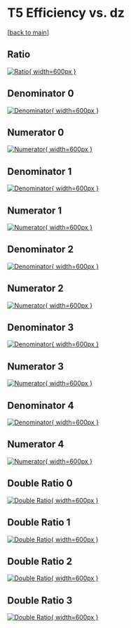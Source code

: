 # T5 Efficiency vs. dz

[[back to main](./)]



## Ratio

[![Ratio](../mtv/var/T5_loweta_11_0_eff_dz.png){ width=600px }](../mtv/var/T5_loweta_11_0_eff_dz.pdf)

## Denominator 0

[![Denominator](../mtv/den/T5_loweta_11_0_eff_dz_den0.png){ width=600px }](../mtv/den/T5_loweta_11_0_eff_dz_den0.pdf)

## Numerator 0

[![Numerator](../mtv/num/T5_loweta_11_0_eff_dz_num0.png){ width=600px }](../mtv/num/T5_loweta_11_0_eff_dz_num0.pdf)

## Denominator 1

[![Denominator](../mtv/den/T5_loweta_11_0_eff_dz_den1.png){ width=600px }](../mtv/den/T5_loweta_11_0_eff_dz_den1.pdf)

## Numerator 1

[![Numerator](../mtv/num/T5_loweta_11_0_eff_dz_num1.png){ width=600px }](../mtv/num/T5_loweta_11_0_eff_dz_num1.pdf)

## Denominator 2

[![Denominator](../mtv/den/T5_loweta_11_0_eff_dz_den2.png){ width=600px }](../mtv/den/T5_loweta_11_0_eff_dz_den2.pdf)

## Numerator 2

[![Numerator](../mtv/num/T5_loweta_11_0_eff_dz_num2.png){ width=600px }](../mtv/num/T5_loweta_11_0_eff_dz_num2.pdf)

## Denominator 3

[![Denominator](../mtv/den/T5_loweta_11_0_eff_dz_den3.png){ width=600px }](../mtv/den/T5_loweta_11_0_eff_dz_den3.pdf)

## Numerator 3

[![Numerator](../mtv/num/T5_loweta_11_0_eff_dz_num3.png){ width=600px }](../mtv/num/T5_loweta_11_0_eff_dz_num3.pdf)

## Denominator 4

[![Denominator](../mtv/den/T5_loweta_11_0_eff_dz_den4.png){ width=600px }](../mtv/den/T5_loweta_11_0_eff_dz_den4.pdf)

## Numerator 4

[![Numerator](../mtv/num/T5_loweta_11_0_eff_dz_num4.png){ width=600px }](../mtv/num/T5_loweta_11_0_eff_dz_num4.pdf)

## Double Ratio 0

[![Double Ratio](../mtv/ratio/T5_loweta_11_0_eff_dz_ratio0.png){ width=600px }](../mtv/ratio/T5_loweta_11_0_eff_dz_ratio0.pdf)

## Double Ratio 1

[![Double Ratio](../mtv/ratio/T5_loweta_11_0_eff_dz_ratio1.png){ width=600px }](../mtv/ratio/T5_loweta_11_0_eff_dz_ratio1.pdf)

## Double Ratio 2

[![Double Ratio](../mtv/ratio/T5_loweta_11_0_eff_dz_ratio2.png){ width=600px }](../mtv/ratio/T5_loweta_11_0_eff_dz_ratio2.pdf)

## Double Ratio 3

[![Double Ratio](../mtv/ratio/T5_loweta_11_0_eff_dz_ratio3.png){ width=600px }](../mtv/ratio/T5_loweta_11_0_eff_dz_ratio3.pdf)


